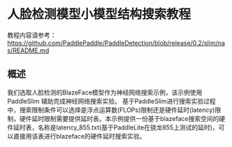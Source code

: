 # 人脸检测模型小模型结构搜索教程

教程内容请参考：https://github.com/PaddlePaddle/PaddleDetection/blob/release/0.2/slim/nas/README.md

## 概述

我们选取人脸检测的BlazeFace模型作为神经网络搜索示例，该示例使用PaddleSlim 辅助完成神经网络搜索实验。
基于PaddleSlim进行搜索实验过程中，搜索限制条件可以选择是浮点运算数(FLOPs)限制还是硬件延时(latency)限制，硬件延时限制需要提供延时表。本示例提供一份基于blazeface搜索空间的硬件延时表，名称是latency_855.txt(基于PaddleLite在骁龙855上测试的延时)，可以直接用该表进行blazeface的硬件延时搜索实验。
